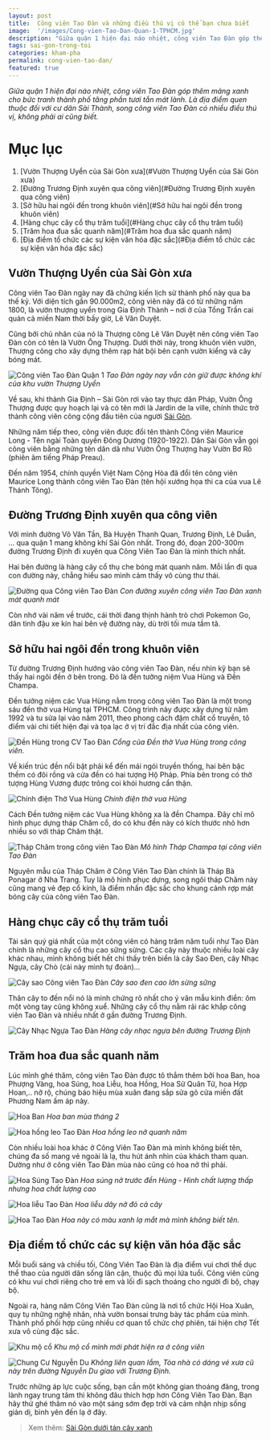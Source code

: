 ```yaml
---
layout: post
title:  Công viên Tao Đàn và những điều thú vị có thể bạn chưa biết
image:  '/images/Cong-vien-Tao-Dan-Quan-1-TPHCM.jpg'
description: "Giữa quận 1 hiện đại náo nhiệt, công viên Tao Đàn góp thêm mảng xanh cho bức tranh thành phố tăng phần tươi tắn mát lành"
tags: sai-gon-trong-toi
categories: kham-pha
permalink: cong-vien-tao-dan/
featured: true
---
```

_Giữa quận 1 hiện đại náo nhiệt, công viên Tao Đàn góp thêm mảng xanh cho bức tranh thành phố tăng phần tươi tắn mát lành. Là địa điểm quen thuộc đối với cư dân Sài Thành, song công viên Tao Đàn có nhiều điều thú vị, không phải ai cũng biết._

# Mục lục
1. [Vườn Thượng Uyển của Sài Gòn xưa](#Vườn Thượng Uyển của Sài Gòn xưa)
2. [Đường Trương Định xuyên qua công viên](#Đường Trương Định xuyên qua công viên)
3. [Sở hữu hai ngôi đền trong khuôn viên](#Sở hữu hai ngôi đền trong khuôn viên)
4. [Hàng chục cây cổ thụ trăm tuổi](#Hàng chục cây cổ thụ trăm tuổi)
5. [Trăm hoa đua sắc quanh năm](#Trăm hoa đua sắc quanh năm)
6. [Địa điểm tổ chức các sự kiện văn hóa đặc sắc](#Địa điểm tổ chức các sự kiện văn hóa đặc sắc)

## Vườn Thượng Uyển của Sài Gòn xưa <a name="Vườn Thượng Uyển của Sài Gòn xưa"></a>

Công viên Tao Đàn ngày nay đã chứng kiến lịch sử thành phố này qua ba thế kỷ. Với diện tích gần 90.000m2, công viên này đã có từ những năm 1800, là vườn thượng uyển trong Gia Định Thành – nơi ở của Tổng Trấn cai quản cả miền Nam thời bấy giờ, Lê Văn Duyệt.

Cũng bởi chủ nhân của nó là Thượng công Lê Văn Duyệt nên công viên Tao Đàn còn có tên là Vườn Ông Thượng. Dưới thời này, trong khuôn viên vườn, Thượng công cho xây dựng thêm rạp hát bội bên cạnh vườn kiểng và cây bóng mát.

![Công viên Tao Đàn Quận 1](/images/Cong-Vien-Tao-Dan-vuon-thuong-uyen.jpg)
_Tao Đàn ngày nay vẫn còn giữ được không khí của khu vườn Thượng Uyển_

Về sau, khi thành Gia Định – Sài Gòn rơi vào tay thực dân Pháp, Vườn Ông Thượng được quy hoạch lại và có tên mới là Jardin de la ville, chính thức trở thành công viên công cộng đầu tiên của người [Sài Gòn](https://vegiang.com/tag/sai-gon-trong-toi).

Những năm tiếp theo, công viên được đổi tên thành Công viên Maurice Long - Tên ngài Toàn quyền Đông Dương (1920-1922). Dân Sài Gòn vẫn gọi công viên bằng những tên dân dã như Vườn Ông Thượng hay Vườn Bơ Rô (phiên âm tiếng Pháp Preau).

Đến năm 1954, chính quyền Việt Nam Cộng Hòa đã đổi tên công viên Maurice Long thành công viên Tao Đàn (tên hội xướng họa thi ca của vua Lê Thánh Tông).

## Đường Trương Định xuyên qua công viên <a name="Đường Trương Định xuyên qua công viên"></a>

Với mình đường Võ Văn Tần, Bà Huyện Thanh Quan, Trương Định, Lê Duẫn, … qua quận 1 mang không khí Sài Gòn nhất. Trong đó, đoạn 200-300m đường Trương Định đi xuyên qua Công Viên Tao Đàn là mình thích nhất.

Hai bên đường là hàng cây cổ thụ che bóng mát quanh năm. Mỗi lần đi qua con đường này, chẳng hiểu sao mình cảm thấy vô cùng thư thái.

![Đường qua Công viên Tao Đàn](/images/duong-truong-dinh-cong-vien-Tao-Dan.jpg)
_Con đường xuyên công viên Tao Đàn xanh mát quanh mát_

Còn nhớ vài năm về trước, cái thời đang thịnh hành trò chơi Pokemon Go, dân tình đậu xe kín hai bên vệ đường này, dù trời tối mưa tầm tã. 

## Sở hữu hai ngôi đền trong khuôn viên <a name="Sở hữu hai ngôi đền trong khuôn viên"></a>

Từ đường Trương Định hướng vào công viên Tao Đàn, nếu nhìn kỹ bạn sẽ thấy hai ngôi đền ở bên trong. Đó là đền tưởng niệm Vua Hùng và Đền Champa.

Đền tưởng niệm các Vua Hùng nằm trong công viên Tao Đàn là một trong sáu đền thờ vua Hùng tại TPHCM. Công trình này được xây dựng từ năm 1992 và tu sửa lại vào năm 2011, theo phong cách đậm chất cổ truyền, tô điểm vài chi tiết hiện đại và tọa lạc ở vị trí đắc địa nhất của công viên.

![Đền Hùng trong CV Tao Đàn](/images/phia-cong-den-tho-vua-hung-cong-vien-Tao-Dan.jpg)
_Cổng của Đền thờ Vua Hùng trong công viên._

Về kiến trúc đền nổi bật phải kể đến mái ngói truyền thống, hai bên bậc thềm có đôi rồng và cửa đền có hai tượng Hộ Pháp. Phía bên trong có thờ tượng Hùng Vương được trông coi khói hương cẩn thận.

![Chính điện Thờ Vua Hùng](/images/Den-tuong-niem-Vua-Hung-Cong-vien-Tao-Dan.jpg)
_Chính điện thờ vua Hùng_

Cách Đền tưởng niệm các Vua Hùng không xa là đền Champa. Đây chỉ mô hình phục dựng tháp Chăm cổ, do có khu đền này có kích thước nhỏ hơn nhiều so với tháp Chăm thật. 

![Tháp Chăm trong công viên Tao Đàn](/images/Champa-Temple-Cong-Vien-Tao-Dan.jpg)
_Mô hình Tháp Champa tại công viên Tao Đàn_

Nguyên mẫu của Tháp Chăm ở Công Viên Tao Đàn chính là Tháp Bà Ponagar ở Nha Trang. Tuy là mô hình phục dựng, song ngôi tháp Chăm này cũng mang vẻ đẹp cổ kính, là điểm nhấn đặc sắc cho khung cảnh rợp mát bóng cây của công viên Tao Đàn.

## Hàng chục cây cổ thụ trăm tuổi <a name="Hàng chục cây cổ thụ trăm tuổi"></a>

Tài sản quý giá nhất của một công viên có hàng trăm năm tuổi như Tao Đàn chính là những cây cổ thụ cao sững sừng. Các cây này thuộc nhiều loài cây khác nhau, mình không biết hết chỉ thấy trên biển là cây Sao Đen, cây Nhạc Ngựa, cây Chò (cái này mình tự đoán)…

![Cây sao Công viên Tao Đàn](/images/Cay-Sao-Den-Cong-Vien-Tao-Dan.jpg)
_Cây sao đen cao lớn sừng sững_

Thân cây to đến nổi nó là minh chứng rõ nhất cho ý văn mẫu kinh điển: ôm một vòng tay cũng không xuể. Những cây cổ thụ nằm rải rác khắp công viên Tao Đàn và nhiều nhất ở gần đường Trương Định. 

![Cây Nhạc Ngựa Tao Đàn](/images/cay-nhac-ngua-cong-vien-Tao-Dan.jpg)
_Hàng cây nhạc ngựa bên đường Trương Định_

## Trăm hoa đua sắc quanh năm <a name="Trăm hoa đua sắc quanh năm"></a>

Lúc mình ghé thăm, công viên Tao Đàn được tô thắm thêm bởi hoa Ban, hoa Phượng Vàng, hoa Súng, hoa Liễu, hoa Hồng, Hoa Sử Quân Tử, hoa Hợp Hoan,.. nở rộ, chúng báo hiệu mùa xuân đang sắp sửa gõ cửa miền đất Phương Nam ấm áp này.

![Hoa Ban](/images/hoa-ban-cong-vien-Tao-Dan.jpg)
_Hoa ban mùa tháng 2_

![Hoa hồng leo Tao Đàn](/images/Hoa-Hong-Leo-Cong-Vien-Tao-Dan.jpg)
_Hoa hồng leo nở quanh năm_

Còn nhiều loài hoa khác ở Công Viên Tao Đàn mà mình không biết tên, chúng đa số mang vẻ ngoài là lạ, thu hút ánh nhìn của khách tham quan. Dường như ở công viên Tao Đàn mùa nào cũng có hoa nở thì phải.

![Hoa Súng Tao Đàn](/images/hoa-sung-cong-vien-Tao-Dan.jpg)
_Hoa súng nở trước đền Hùng - Hình chất lượng thấp nhưng hoa chất lượng cao_

![Hoa liễu Tao Đàn](/images/Lieu-Day-Cong-Vien-Tao-Dan.jpg)
_Hoa liễu dây nở đỏ cả cây_

![Hoa Tao Đàn](/images/hoa-cong-vien-Tao-dan.jpg)
_Hoa này có màu xanh lạ mắt mà mình không biết tên._ 

## Địa điểm tổ chức các sự kiện văn hóa đặc sắc <a name="Địa điểm tổ chức các sự kiện văn hóa đặc sắc"></a>

Mỗi buổi sáng và chiều tối, Công Viên Tao Đàn là địa điểm vui chơi thể dục thể thao của người dân sống lân cận, thuộc đủ mọi lứa tuổi. Công viên cũng có khu vui chơi riêng cho trẻ em và lối đi sạch thoáng cho người đi bộ, chạy bộ.

Ngoài ra, hàng năm Công Viên Tao Đàn cũng là nơi tổ chức Hội Hoa Xuân, quy tụ những nghệ nhân, nhà vườn bonsai trưng bày tác phầm của mình. Thành phố phối hợp cũng nhiều cơ quan tổ chức chợ phiên, tái hiện chợ Tết xưa vô cùng đặc sắc.

![Khu mộ cổ](/images/Mo-Co-Ho-Lam-Cong-Vien-Tao-Dan.jpg)
_Khu mộ cổ mình mới phát hiện ra ở công viên_

![Chung Cư Nguyễn Du](/images/Truong-Dinh-Giao-Nguyen-Du.jpg)
_Không liên quan lắm, Tòa nhà có dáng vẻ xưa cũ này trên đường Nguyễn Du giao với Trương Định._

Trước những áp lực cuộc sống, bạn cần một không gian thoáng đãng, trong lành ngay trung tâm thì không đâu thích hợp hơn Công Viên Tao Đàn. Bạn hãy thử ghé thăm nó vào một sáng sớm đẹp trời và cảm nhận nhịp sống giản dị, bình yên đến lạ ở đây.

> Xem thêm: [Sài Gòn dưới tán cây xanh](https://vegiang.com/sai-gon-duoi-tan-cay-xanh/)
